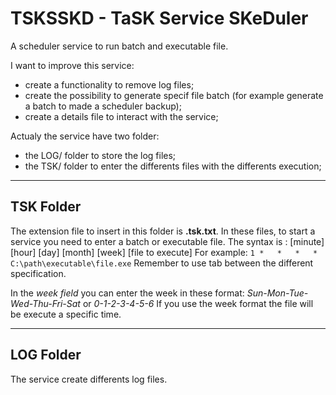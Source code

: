 # TSKSSKD - TaSK Service SKeDuler

A scheduler service to run batch and executable file.

I want to improve this service:

* create a functionality to remove log files;
* create the possibility to generate specif file batch (for example generate a batch to made a scheduler backup);
* create a details file to interact with the service;

Actualy the service have two folder:

* the LOG/ folder to store the log files;
* the TSK/ folder to enter the differents files with the differents execution;
***

## TSK Folder

The extension file to insert in this folder is **.tsk.txt**.
In these files, to start a service you need to enter a batch or executable file.
The syntax is : [minute]	[hour]	[day]	[month]	[week]	[file to execute]
For example: `1	*	*	*	*	C:\path\executable\file.exe`
Remember to use tab between the different specification.

In the *week field* you can enter the week in these format: *Sun-Mon-Tue-Wed-Thu-Fri-Sat* or *0-1-2-3-4-5-6*
If you use the week format the file will be execute a specific time.
***

## LOG Folder

The service create differents log files.
